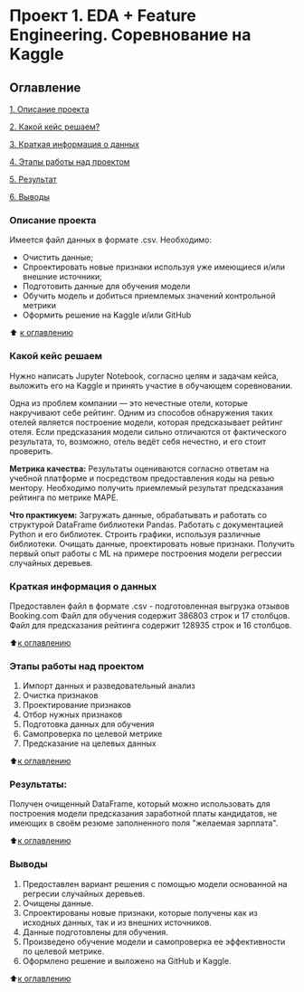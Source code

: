 # Проект 1. EDA + Feature Engineering. Соревнование на Kaggle

## Оглавление
[1. Описание проекта](https://github.com/VladYakov1ev/sf_data_science/blob/main/project_3/README.md#Описание-проекта)

[2. Какой кейс решаем?](https://github.com/VladYakov1ev/sf_data_science/blob/main/project_3/README.md#Какой-кейс-решаем)

[3. Краткая информация о данных](https://github.com/VladYakov1ev/sf_data_science/blob/main/project_3/README.md#Краткая-информация-о-данных)

[4. Этапы работы над проектом](https://github.com/VladYakov1ev/sf_data_science/blob/main/project_3/README.md#Этапы-работы-над-проектом)

[5. Результат](https://github.com/VladYakov1ev/sf_data_science/blob/main/project_3/README.md#Результаты)

[6. Выводы](https://github.com/VladYakov1ev/sf_data_science/blob/main/project_3/README.md#Выводы)

### Описание проекта
Имеется файл данных в формате .csv. Необходимо:

* Очистить данные;
* Спроектировать новые признаки используя уже имеющиеся и/или внешние источники;
* Подготовить данные для обучения модели
* Обучить модель и добиться приемлемых значений контрольной метрики
* Оформить решение на Kaggle и/или GitHub

:arrow_up: [к оглавлению](https://github.com/VladYakov1ev/sf_data_science/blob/main/project_3/README.md#Оглавление)


### Какой кейс решаем
Нужно написать Jupyter Notebook, согласно целям и задачам кейса, выложить его на Kaggle и принять участие в обучающем соревновании.

Одна из проблем компании — это нечестные отели, которые накручивают себе рейтинг. Одним из способов обнаружения таких отелей является построение модели, которая предсказывает рейтинг отеля. Если предсказания модели сильно отличаются от фактического результата, то, возможно, отель ведёт себя нечестно, и его стоит проверить.

**Метрика качества:**
Результаты оцениваются согласно ответам на учебной платформе и посредством предоставления коды на ревью ментору. Необходимо получить приемлемый результат предсказания рейтинга по метрике MAPE.

**Что практикуем:**
Загружать данные, обрабатывать и работать со структурой DataFrame библиотеки Pandas. Работать с документацией Python и его библиотек. Строить графики, используя различные библиотеки. Очищать данные, проектировать новые признаки. Получить первый опыт работы с ML на примере построения модели регрессии случайных деревьев.

### Краткая информация о данных
Предоставлен файл в формате .csv - подготовленная выгрузка отзывов Booking.com Файл для обучения содержит 386803 строк и 17 столбцов. Файл для предсказания рейтинга содержит 128935 строк и 16 столбцов.

:arrow_up:[к оглавлению](https://github.com/VladYakov1ev/sf_data_science/blob/main/project_3/README.md#Оглавление)

### Этапы работы над проектом
1. Импорт данных и разведовательный анализ
2. Очистка признаков
3. Проектирование признаков
4. Отбор нужных признаков
5. Подготовка данных для обучения
6. Самопроверка по целевой метрике
7. Предсказание на целевых данных

:arrow_up:[к оглавлению](https://github.com/VladYakov1ev/sf_data_science/blob/main/project_3/README.md#Оглавление)

### Результаты:
Получен очищенный DataFrame, который можно использовать для построения модели предсказания заработной платы кандидатов, не имеющих в своём резюме заполненного поля "желаемая зарплата".

:arrow_up:[к оглавлению](https://github.com/VladYakov1ev/sf_data_science/blob/main/project_3/README.md#Оглавление)

### Выводы
1. Предоставлен вариант решения с помощью модели основанной на регресии случайных деревьев.
2. Очищены данные.
3. Спроектированы новые признаки, которые получены как из исходных данных, так и из внешних источников.
4. Данные подготовлены для обучения.
5. Произведено обучение модели и самопроверка ее эффективности по целевой метрике.
6. Оформлено решение и выложено на GitHub и Kaggle.

:arrow_up:[к оглавлению](https://github.com/VladYakov1ev/sf_data_science/blob/main/project_3/README.md#Оглавление)